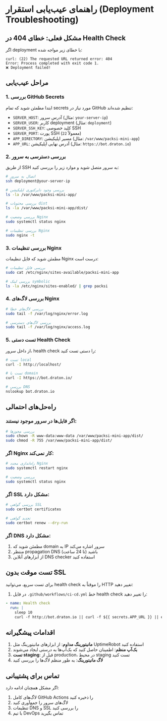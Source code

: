 # راهنمای عیب‌یابی استقرار (Deployment Troubleshooting)

## مشکل فعلی: خطای 404 در Health Check

اگر deployment با خطای زیر مواجه شده:
```
curl: (22) The requested URL returned error: 404
Error: Process completed with exit code 1.
❌ Deployment failed!
```

## مراحل عیب‌یابی

### 1. بررسی GitHub Secrets

ابتدا مطمئن شوید که تمام secrets مورد نیاز در GitHub تنظیم شده‌اند:

- `SERVER_HOST`: آدرس سرور (مثال: `your-server-ip`)
- `SERVER_USER`: کاربر deployment (مثال: `deployment`)
- `SERVER_SSH_KEY`: کلید خصوصی SSH
- `SERVER_PORT`: پورت SSH (معمولاً `22`)
- `APP_DIRECTORY`: مسیر اپلیکیشن (مثال: `/var/www/packsi-mini-app`)
- `APP_URL`: آدرس نهایی اپلیکیشن (مثال: `https://bot.draton.io`)

### 2. بررسی دسترسی به سرور

از طریق SSH به سرور متصل شوید و موارد زیر را بررسی کنید:

```bash
# اتصال به سرور
ssh deployment@your-server-ip

# بررسی وجود دایرکتوری اپلیکیشن
ls -la /var/www/packsi-mini-app/

# بررسی محتویات dist
ls -la /var/www/packsi-mini-app/dist/

# بررسی وضعیت Nginx
sudo systemctl status nginx

# بررسی تنظیمات Nginx
sudo nginx -t
```

### 3. بررسی تنظیمات Nginx

مطمئن شوید که فایل تنظیمات Nginx درست است:

```bash
# بررسی فایل تنظیمات
sudo cat /etc/nginx/sites-available/packsi-mini-app

# بررسی لینک symbolic
ls -la /etc/nginx/sites-enabled/ | grep packsi
```

### 4. بررسی لاگ‌های Nginx

```bash
# بررسی لاگ‌های خطا
sudo tail -f /var/log/nginx/error.log

# بررسی لاگ‌های دسترسی
sudo tail -f /var/log/nginx/access.log
```

### 5. تست دستی Health Check

از داخل سرور، health check را دستی تست کنید:

```bash
# تست local
curl -I http://localhost/

# تست با domain
curl -I https://bot.draton.io/

# بررسی DNS
nslookup bot.draton.io
```

## راه‌حل‌های احتمالی

### اگر فایل‌ها در سرور موجود نیستند:

```bash
# بررسی مجوزها
sudo chown -R www-data:www-data /var/www/packsi-mini-app/dist/
sudo chmod -R 755 /var/www/packsi-mini-app/dist/
```

### اگر Nginx کار نمی‌کند:

```bash
# راه‌اندازی مجدد Nginx
sudo systemctl restart nginx

# بررسی وضعیت
sudo systemctl status nginx
```

### اگر SSL مشکل دارد:

```bash
# بررسی گواهی SSL
sudo certbot certificates

# تجدید گواهی
sudo certbot renew --dry-run
```

### اگر DNS مشکل دارد:

1. مطمئن شوید که domain به IP سرور اشاره می‌کند
2. منتظر propagation DNS باشید (تا 24 ساعت)
3. از ابزارهای آنلاین DNS checker استفاده کنید

## تست موقت بدون SSL

برای تست سریع، می‌توانید health check را موقتاً به HTTP تغییر دهید:

1. در فایل `.github/workflows/ci-cd.yml` خط health check را تغییر دهید:
```yaml
- name: Health check
  run: |
    sleep 10
    curl -f http://bot.draton.io || curl -f ${{ secrets.APP_URL }} || exit 1
```

## اقدامات پیشگیرانه

1. **مانیتورینگ مداوم**: از ابزارهای مانیتورینگ مثل UptimeRobot استفاده کنید
2. **بک‌آپ منظم**: اطمینان حاصل کنید که بک‌آپ‌ها به درستی ایجاد می‌شوند
3. **تست staging**: قبل از production، در محیط staging تست کنید
4. **لاگ مانیتورینگ**: به طور منظم لاگ‌ها را بررسی کنید

## تماس برای پشتیبانی

اگر مشکل همچنان ادامه دارد:
1. لاگ‌های کامل GitHub Actions را ذخیره کنید
2. لاگ‌های سرور را جمع‌آوری کنید
3. تنظیمات DNS و SSL را بررسی کنید
4. با تیم DevOps تماس بگیرید